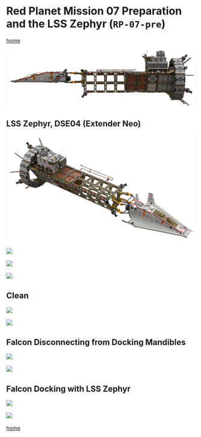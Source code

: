 # Red Planet Mission 07 Preparation and the LSS Zephyr (`RP-07-pre`)

[home](../../README.md)

![](banner.png)

## LSS Zephyr, DSE04 (Extender Neo)
![](extender-neo-final_1.png)

![](extender-neo-final_1b.png)

![](extender-neo-final_2.png)

![](extender-neo-final_3.png)

## Clean
![](extender-neo-final_3-clean.png)

![](extender-neo-final_4.png)

## Falcon Disconnecting from Docking Mandibles
![](extender-neo+falcon-connected.png)

![](extender-neo+falcon-disconnected.png)

## Falcon Docking with LSS Zephyr
![](extender-neo+falcon-docking.png)

![](extender-neo+falcon-docked.png)

[home](../../README.md)